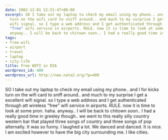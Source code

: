 ```yaml
---
date: 2002-12-01 22:51:47+00:00
excerpt: SO I take out my laptop to check my email using my phone.. and I for kicks
  turn on the wifi card to sniff around.. and much to my surprise I get a excellent
  wifi signal. so I type a web address and I get authenticated through att wireless
  "free" wifi service in airports. RULE. now it is time to look at some pron. haha.
  anyway.. I will be back to chitown soon.. I had a really good time in greeley ...
tags:
- free-wifi
- airport
- travel
- laptop
- city-life
title: Free WIFI in DIA
wordpress_id: 409
wordpress_url: http://new.nata2.org/?p=409
---
```


SO I take out my laptop to check my email using my phone.. and I for kicks turn on the wifi card to sniff around.. and much to my surprise I get a excellent wifi signal. so I type a web address and I get authenticated through att wireless "free" wifi service in airports. RULE. now it is time to look at some pron. haha. anyway.. I will be back to chitown soon.. I had a really good time in greeley though.. we went to this really silly country western bar that played three songs of country and three songs of pop alternatly. It was so funny. I laughed a lot. We danced and danced. It is nice. I am excited however to have the big city surrounding me. I like cities.